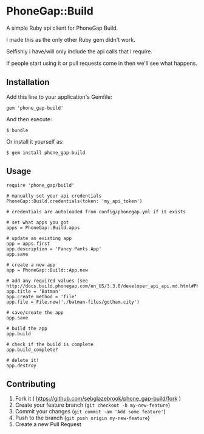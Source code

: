 # PhoneGap::Build

A simple Ruby api client for PhoneGap Build.

I made this as the only other Ruby gem didn't work.

Selfishly I have/will only include the api calls that I require.

If people start using it or pull requests come in then we'll see what happens.

## Installation

Add this line to your application's Gemfile:

    gem 'phone_gap-build'

And then execute:

    $ bundle

Or install it yourself as:

    $ gem install phone_gap-build

## Usage

    require 'phone_gap/build'

    # manually set your api credentials
    PhoneGap::Build.credentials(token: 'my_api_token')

    # credentials are autoloaded from config/phonegap.yml if it exists

    # set what apps you got
    apps = PhoneGap::Build.apps

    # update an existing app
    app = apps.first
    app.description = 'Fancy Pants App'
    app.save

    # create a new app
    app = PhoneGap::Build::App.new

    # add any required values (see http://docs.build.phonegap.com/en_US/3.3.0/developer_api_api.md.html#PhoneGap%20Build%20Developer%20API)
    app.title = 'Batman'
    app.create_method = 'file'
    app.file = File.new('./batman-files/gotham.city')

    # save/create the app
    app.save

    # build the app
    app.build

    # check if the build is complete
    app.build_complete?

    # delete it!
    app.destroy

## Contributing

1. Fork it ( https://github.com/sebglazebrook/phone_gap-build/fork )
2. Create your feature branch (`git checkout -b my-new-feature`)
3. Commit your changes (`git commit -am 'Add some feature'`)
4. Push to the branch (`git push origin my-new-feature`)
5. Create a new Pull Request
